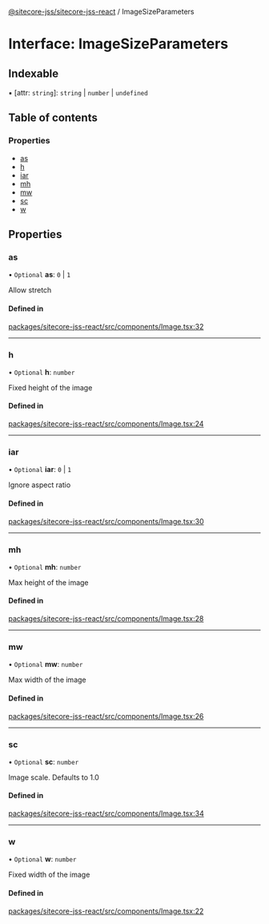 [@sitecore-jss/sitecore-jss-react](../README.md) / ImageSizeParameters

# Interface: ImageSizeParameters

## Indexable

▪ [attr: `string`]: `string` \| `number` \| `undefined`

## Table of contents

### Properties

- [as](ImageSizeParameters.md#as)
- [h](ImageSizeParameters.md#h)
- [iar](ImageSizeParameters.md#iar)
- [mh](ImageSizeParameters.md#mh)
- [mw](ImageSizeParameters.md#mw)
- [sc](ImageSizeParameters.md#sc)
- [w](ImageSizeParameters.md#w)

## Properties

### as

• `Optional` **as**: ``0`` \| ``1``

Allow stretch

#### Defined in

[packages/sitecore-jss-react/src/components/Image.tsx:32](https://github.com/Sitecore/jss/blob/db53d5411/packages/sitecore-jss-react/src/components/Image.tsx#L32)

___

### h

• `Optional` **h**: `number`

Fixed height of the image

#### Defined in

[packages/sitecore-jss-react/src/components/Image.tsx:24](https://github.com/Sitecore/jss/blob/db53d5411/packages/sitecore-jss-react/src/components/Image.tsx#L24)

___

### iar

• `Optional` **iar**: ``0`` \| ``1``

Ignore aspect ratio

#### Defined in

[packages/sitecore-jss-react/src/components/Image.tsx:30](https://github.com/Sitecore/jss/blob/db53d5411/packages/sitecore-jss-react/src/components/Image.tsx#L30)

___

### mh

• `Optional` **mh**: `number`

Max height of the image

#### Defined in

[packages/sitecore-jss-react/src/components/Image.tsx:28](https://github.com/Sitecore/jss/blob/db53d5411/packages/sitecore-jss-react/src/components/Image.tsx#L28)

___

### mw

• `Optional` **mw**: `number`

Max width of the image

#### Defined in

[packages/sitecore-jss-react/src/components/Image.tsx:26](https://github.com/Sitecore/jss/blob/db53d5411/packages/sitecore-jss-react/src/components/Image.tsx#L26)

___

### sc

• `Optional` **sc**: `number`

Image scale. Defaults to 1.0

#### Defined in

[packages/sitecore-jss-react/src/components/Image.tsx:34](https://github.com/Sitecore/jss/blob/db53d5411/packages/sitecore-jss-react/src/components/Image.tsx#L34)

___

### w

• `Optional` **w**: `number`

Fixed width of the image

#### Defined in

[packages/sitecore-jss-react/src/components/Image.tsx:22](https://github.com/Sitecore/jss/blob/db53d5411/packages/sitecore-jss-react/src/components/Image.tsx#L22)
